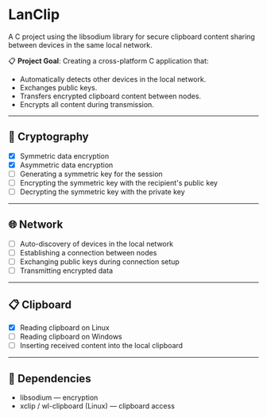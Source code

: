 # LanClip
A C project using the libsodium library for secure clipboard content sharing between devices in the same local network.

📋 **Project Goal**:
Creating a cross-platform C application that:
- Automatically detects other devices in the local network.
- Exchanges public keys.
- Transfers encrypted clipboard content between nodes.
- Encrypts all content during transmission.

---

## 🔐 Cryptography
- [x] Symmetric data encryption
- [x] Asymmetric data encryption
- [ ] Generating a symmetric key for the session
- [ ] Encrypting the symmetric key with the recipient's public key
- [ ] Decrypting the symmetric key with the private key

---

## 🌐 Network
- [ ] Auto-discovery of devices in the local network
- [ ] Establishing a connection between nodes
- [ ] Exchanging public keys during connection setup
- [ ] Transmitting encrypted data

---

## 📋 Clipboard
- [x] Reading clipboard on Linux
- [ ] Reading clipboard on Windows
- [ ] Inserting received content into the local clipboard

---

## 🔧 Dependencies
- libsodium — encryption
- xclip / wl-clipboard (Linux) — clipboard access
